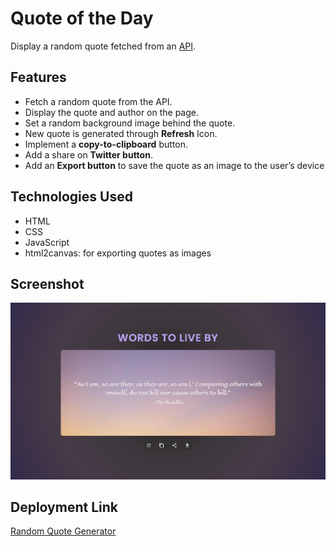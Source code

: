 # Quote of the Day

Display a random quote fetched from an [API](https://api.freeapi.app/api/v1/public/quotes/quote/random).

## Features
- Fetch a random quote from the API.
- Display the quote and author on the page.
- Set a random background image behind the quote.
- New quote is generated through **Refresh** Icon.
- Implement a **copy-to-clipboard** button.
- Add a share on **Twitter button**.
- Add an **Export button** to save the quote as an image to the user’s device

## Technologies Used
- HTML
- CSS
- JavaScript
- html2canvas: for exporting quotes as images

## Screenshot

![Quote of the Day Screenshot](assets/screenshot.png)

## Deployment Link
[Random Quote Generator](https://random-quote-generator-sandy-tau.vercel.app/)

